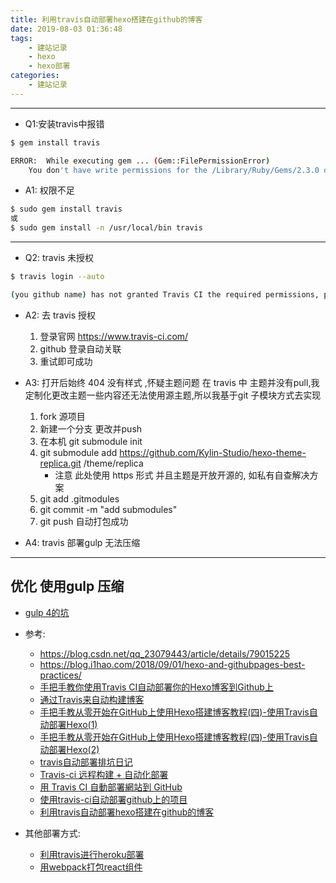 ```yaml
---
title: 利用travis自动部署hexo搭建在github的博客
date: 2019-08-03 01:36:48
tags:
    - 建站记录
    - hexo
    - hexo部署
categories:
    - 建站记录
---
```



--- 

- Q1:安装travis中报错

``` bash
$ gem install travis

ERROR:  While executing gem ... (Gem::FilePermissionError)
    You don't have write permissions for the /Library/Ruby/Gems/2.3.0 directory.

```

- A1: 权限不足

``` bash
$ sudo gem install travis
或
$ sudo gem install -n /usr/local/bin travis 
```

---

- Q2: travis 未授权
``` bash
$ travis login --auto

(you github name) has not granted Travis CI the required permissions, please log in via travis-ci.org
```

- A2: 去 travis 授权 
    1. 登录官网  https://www.travis-ci.com/
    2. github 登录自动关联
    3. 重试即可成功

- A3: 打开后始终 404 没有样式 ,怀疑主题问题 在 travis 中 主题并没有pull,我定制化更改主题一些内容还无法使用源主题,所以我基于git 子模块方式去实现
    1. fork 源项目
    2. 新建一个分支 更改并push
    3. 在本机 git submodule init
    4. git submodule add https://github.com/Kylin-Studio/hexo-theme-replica.git /theme/replica
        - 注意 此处使用 https 形式 并且主题是开放开源的, 如私有自查解决方案
    5. git add .gitmodules
    6. git commit -m "add submodules"
    7. git push  自动打包成功

- A4: travis 部署gulp 无法压缩

---


## 优化 使用gulp 压缩
- [gulp 4的坑](https://blog.csdn.net/edc3001/article/details/86078572)



- 参考: 
    - https://blog.csdn.net/qq_23079443/article/details/79015225
    - https://blog.i1hao.com/2018/09/01/hexo-and-githubpages-best-practices/
    - [手把手教你使用Travis CI自动部署你的Hexo博客到Github上](https://blog.csdn.net/woblog/article/details/51319364)
    - [通过Travis来自动构建博客](https://www.jianshu.com/p/38ee582bd0ea)
    - [手把手教从零开始在GitHub上使用Hexo搭建博客教程(四)-使用Travis自动部署Hexo(1)](https://www.jianshu.com/p/7f05b452fd3a)
    - [手把手教从零开始在GitHub上使用Hexo搭建博客教程(四)-使用Travis自动部署Hexo(2)](https://www.jianshu.com/p/fff7b3384f46)
    - [travis自动部署排坑日记](https://www.jianshu.com/p/630d75e4697e)
    - [Travis-ci 远程构建 + 自动化部署](https://hacpai.com/article/1534086971693)
    - [用 Travis CI 自動部署網站到 GitHub](https://zespia.tw/blog/2015/01/21/continuous-deployment-to-github-with-travis/)
    - [使用travis-ci自动部署github上的项目](https://www.cnblogs.com/morang/p/7228488.html)
    - [利用travis自动部署hexo搭建在github的博客](https://sabrinaluo.github.io/tech/2015/12/28/travis-github-hexo/)

- 其他部署方式:
    - [利用travis进行heroku部署](https://sabrinaluo.github.io/tech/2016/06/02/travis-heroku/)
    - [用webpack打包react组件](https://sabrinaluo.github.io/tech/2017/08/14/react-component-with-webpack/)
